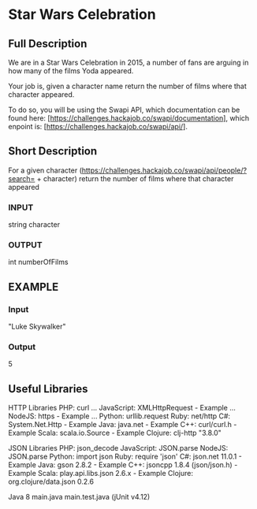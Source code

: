 # Star Wars Celebration  
## Full Description
We are in a Star Wars Celebration in 2015, a number of fans are arguing in how many of the films Yoda appeared.

Your job is, given a character name return the number of films where that character appeared.

To do so, you will be using the Swapi API, which documentation can be found here: [https://challenges.hackajob.co/swapi/documentation], which enpoint is: [https://challenges.hackajob.co/swapi/api/].

## Short Description
For a given character (https://challenges.hackajob.co/swapi/api/people/?search= + character) return the number of films where that character appeared

### INPUT
string character

### OUTPUT
int numberOfFilms

## EXAMPLE
### Input
"Luke Skywalker"

### Output 
5

## Useful Libraries
HTTP Libraries PHP: curl
... JavaScript: XMLHttpRequest - Example
... NodeJS: https - Example
... Python: urllib.request
Ruby: net/http
C#: System.Net.Http - Example
Java: java.net - Example
C++: curl/curl.h - Example
Scala: scala.io.Source - Example
Clojure: clj-http "3.8.0"

JSON Libraries
PHP: json_decode
JavaScript: JSON.parse
NodeJS: JSON.parse
Python: import json
Ruby: require 'json'
C#: json.net 11.0.1 - Example
Java: gson 2.8.2 - Example
C++: jsoncpp 1.8.4 (json/json.h) - Example
Scala: play.api.libs.json 2.6.x - Example
Clojure: org.clojure/data.json 0.2.6


Java 8
main.java
main.test.java (jUnit v4.12)
